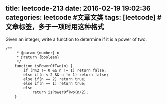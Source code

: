 title: leetcode-213
date: 2016-02-19 19:02:36
categories: leetcode #文章文类
tags: [leetcode] #文章标签，多于一项时用这种格式
---
Given an integer, write a function to determine if it is a power of two.

```
/**
     * @param {number} n
     * @return {boolean}
     */
    function isPowerOfTwo(n) {
        if (n%2 != 0 && n != 1) return false;
        else if(n < 2 && n != 1) return false;
        else if(n == 2) return true;
        else if(n == 1) return true;
        else
            return isPowerOfTwo(n/2);
    }
```
